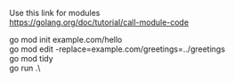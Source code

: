 Use this link for modules\
https://golang.org/doc/tutorial/call-module-code

go mod init example.com/hello\
go mod edit -replace=example.com/greetings=../greetings\
go mod tidy\
go run .\
